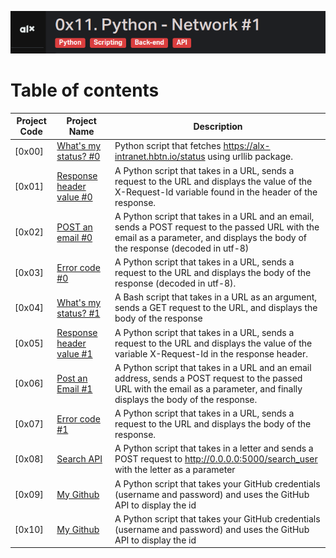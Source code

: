 
![Manual](./assets/Screenshot%20from%202023-09-01%2006-38-39.png)
# Table of contents
Project Code | Project Name | Description
------- | -------- | -----------
[0x00] | [What's my status? #0](./0-select_states.py) | Python script that fetches https://alx-intranet.hbtn.io/status using urllib package.
[0x01] | [Response header value #0](./1-hbtn_header.py) | A Python script that takes in a URL, sends a request to the URL and displays the value of the X-Request-Id variable found in the header of the response.
[0x02] | [POST an email #0](./2-post_email.py) | A Python script that takes in a URL and an email, sends a POST request to the passed URL with the email as a parameter, and displays the body of the response (decoded in utf-8)
[0x03] | [Error code #0](./3-error_code.py) | A Python script that takes in a URL, sends a request to the URL and displays the body of the response (decoded in utf-8).
[0x04] | [What's my status? #1](./4-header.sh) | A Bash script that takes in a URL as an argument, sends a GET request to the URL, and displays the body of the response
[0x05] | [Response header value #1](./5-post_params.sh) | A Python script that takes in a URL, sends a request to the URL and displays the value of the variable X-Request-Id in the response header.
[0x06] | [Post an Email  #1](./6-post_email.py) | A Python script that takes in a URL and an email address, sends a POST request to the passed URL with the email as a parameter, and finally displays the body of the response.
[0x07] | [Error code #1](./7-error_code.py) | A Python script that takes in a URL, sends a request to the URL and displays the body of the response.
[0x08] | [Search API](.//8-json_api.py) | A Python script that takes in a letter and sends a POST request to http://0.0.0.0:5000/search_user with the letter as a parameter
[0x09] | [My Github](./10-my_github.py) | A Python script that takes your GitHub credentials (username and password) and uses the GitHub API to display the id
[0x10] | [My Github](./100-github_commits.py) | A Python script that takes your GitHub credentials (username and password) and uses the GitHub API to display the id
